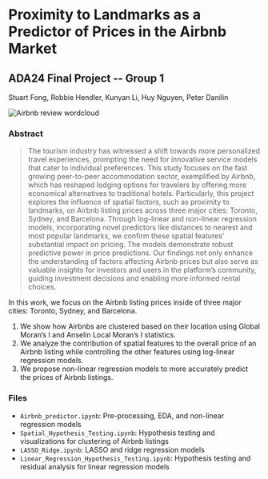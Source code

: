 # Proximity to Landmarks as a Predictor of Prices in the Airbnb Market
## ADA24 Final Project -- Group 1
Stuart Fong, Robbie Hendler, Kunyan Li, Huy Nguyen, Peter Danilin

![Airbnb review wordcloud](https://i.imgur.com/BjYsFxN.png)

### Abstract
> The tourism industry has witnessed a shift towards more personalized travel experiences, prompting the need for innovative service models that cater to individual preferences. This study focuses on the fast growing peer-to-peer accommodation sector, exemplified by Airbnb, which has reshaped lodging options for travelers by offering more economical alternatives to traditional hotels. Particularly, this project explores the influence of spatial factors, such as proximity to landmarks, on Airbnb listing prices across three major cities: Toronto, Sydney, and Barcelona. Through log-linear and non-linear regression models, incorporating novel predictors like distances to nearest and most popular landmarks, we confirm these spatial features’ substantial impact on pricing. The models demonstrate robust predictive power in price predictions. Our findings not only enhance the understanding of factors affecting Airbnb prices but also serve as valuable insights for investors and users in the platform’s community, guiding investment decisions and enabling more informed rental choices.

In this work, we focus on the Airbnb listing prices inside of three major cities: Toronto, Sydney, and Barcelona. 
1. We show how Airbnbs are clustered based on their location using Global Moran’s I and Anselin Local Moran’s I statistics.
2. We analyze the contribution of spatial features to the overall price of an Airbnb listing while controlling the other features using log-linear regression models.
3. We propose non-linear regression models to more accurately predict the prices of Airbnb listings.

### Files
* `Airbnb_predictor.ipynb`: Pre-processing, EDA, and non-linear regression models
* `Spatial_Hypothesis_Testing.ipynb`: Hypothesis testing and visualizations for clustering of Airbnb listings
* `LASSO_Ridge.ipynb`: LASSO and ridge regression models
* `Linear_Regression_Hypothesis_Testing.ipynb`: Hypothesis testing and residual analysis for linear regression models
